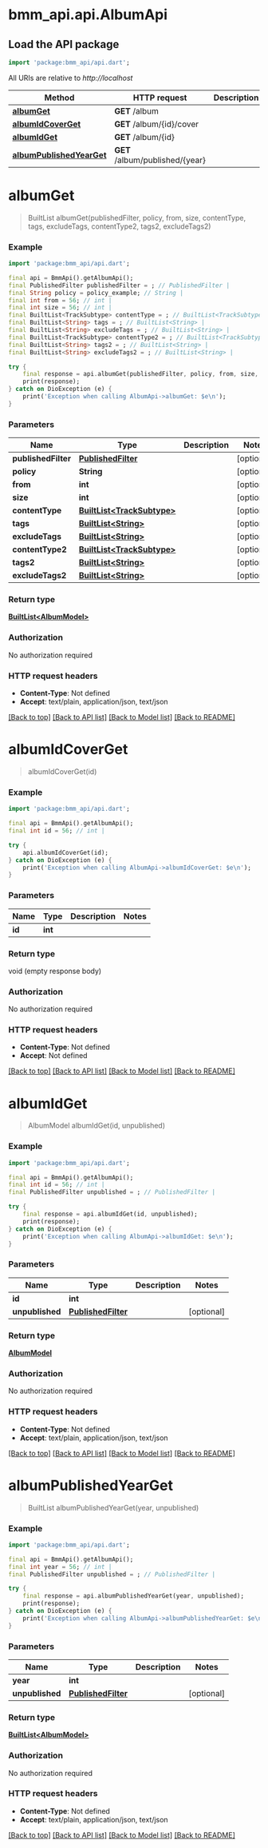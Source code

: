 # bmm_api.api.AlbumApi

## Load the API package
```dart
import 'package:bmm_api/api.dart';
```

All URIs are relative to *http://localhost*

Method | HTTP request | Description
------------- | ------------- | -------------
[**albumGet**](AlbumApi.md#albumget) | **GET** /album | 
[**albumIdCoverGet**](AlbumApi.md#albumidcoverget) | **GET** /album/{id}/cover | 
[**albumIdGet**](AlbumApi.md#albumidget) | **GET** /album/{id} | 
[**albumPublishedYearGet**](AlbumApi.md#albumpublishedyearget) | **GET** /album/published/{year} | 


# **albumGet**
> BuiltList<AlbumModel> albumGet(publishedFilter, policy, from, size, contentType, tags, excludeTags, contentType2, tags2, excludeTags2)



### Example
```dart
import 'package:bmm_api/api.dart';

final api = BmmApi().getAlbumApi();
final PublishedFilter publishedFilter = ; // PublishedFilter | 
final String policy = policy_example; // String | 
final int from = 56; // int | 
final int size = 56; // int | 
final BuiltList<TrackSubtype> contentType = ; // BuiltList<TrackSubtype> | 
final BuiltList<String> tags = ; // BuiltList<String> | 
final BuiltList<String> excludeTags = ; // BuiltList<String> | 
final BuiltList<TrackSubtype> contentType2 = ; // BuiltList<TrackSubtype> | 
final BuiltList<String> tags2 = ; // BuiltList<String> | 
final BuiltList<String> excludeTags2 = ; // BuiltList<String> | 

try {
    final response = api.albumGet(publishedFilter, policy, from, size, contentType, tags, excludeTags, contentType2, tags2, excludeTags2);
    print(response);
} catch on DioException (e) {
    print('Exception when calling AlbumApi->albumGet: $e\n');
}
```

### Parameters

Name | Type | Description  | Notes
------------- | ------------- | ------------- | -------------
 **publishedFilter** | [**PublishedFilter**](.md)|  | [optional] 
 **policy** | **String**|  | [optional] 
 **from** | **int**|  | [optional] 
 **size** | **int**|  | [optional] 
 **contentType** | [**BuiltList&lt;TrackSubtype&gt;**](TrackSubtype.md)|  | [optional] 
 **tags** | [**BuiltList&lt;String&gt;**](String.md)|  | [optional] 
 **excludeTags** | [**BuiltList&lt;String&gt;**](String.md)|  | [optional] 
 **contentType2** | [**BuiltList&lt;TrackSubtype&gt;**](TrackSubtype.md)|  | [optional] 
 **tags2** | [**BuiltList&lt;String&gt;**](String.md)|  | [optional] 
 **excludeTags2** | [**BuiltList&lt;String&gt;**](String.md)|  | [optional] 

### Return type

[**BuiltList&lt;AlbumModel&gt;**](AlbumModel.md)

### Authorization

No authorization required

### HTTP request headers

 - **Content-Type**: Not defined
 - **Accept**: text/plain, application/json, text/json

[[Back to top]](#) [[Back to API list]](../README.md#documentation-for-api-endpoints) [[Back to Model list]](../README.md#documentation-for-models) [[Back to README]](../README.md)

# **albumIdCoverGet**
> albumIdCoverGet(id)



### Example
```dart
import 'package:bmm_api/api.dart';

final api = BmmApi().getAlbumApi();
final int id = 56; // int | 

try {
    api.albumIdCoverGet(id);
} catch on DioException (e) {
    print('Exception when calling AlbumApi->albumIdCoverGet: $e\n');
}
```

### Parameters

Name | Type | Description  | Notes
------------- | ------------- | ------------- | -------------
 **id** | **int**|  | 

### Return type

void (empty response body)

### Authorization

No authorization required

### HTTP request headers

 - **Content-Type**: Not defined
 - **Accept**: Not defined

[[Back to top]](#) [[Back to API list]](../README.md#documentation-for-api-endpoints) [[Back to Model list]](../README.md#documentation-for-models) [[Back to README]](../README.md)

# **albumIdGet**
> AlbumModel albumIdGet(id, unpublished)



### Example
```dart
import 'package:bmm_api/api.dart';

final api = BmmApi().getAlbumApi();
final int id = 56; // int | 
final PublishedFilter unpublished = ; // PublishedFilter | 

try {
    final response = api.albumIdGet(id, unpublished);
    print(response);
} catch on DioException (e) {
    print('Exception when calling AlbumApi->albumIdGet: $e\n');
}
```

### Parameters

Name | Type | Description  | Notes
------------- | ------------- | ------------- | -------------
 **id** | **int**|  | 
 **unpublished** | [**PublishedFilter**](.md)|  | [optional] 

### Return type

[**AlbumModel**](AlbumModel.md)

### Authorization

No authorization required

### HTTP request headers

 - **Content-Type**: Not defined
 - **Accept**: text/plain, application/json, text/json

[[Back to top]](#) [[Back to API list]](../README.md#documentation-for-api-endpoints) [[Back to Model list]](../README.md#documentation-for-models) [[Back to README]](../README.md)

# **albumPublishedYearGet**
> BuiltList<AlbumModel> albumPublishedYearGet(year, unpublished)



### Example
```dart
import 'package:bmm_api/api.dart';

final api = BmmApi().getAlbumApi();
final int year = 56; // int | 
final PublishedFilter unpublished = ; // PublishedFilter | 

try {
    final response = api.albumPublishedYearGet(year, unpublished);
    print(response);
} catch on DioException (e) {
    print('Exception when calling AlbumApi->albumPublishedYearGet: $e\n');
}
```

### Parameters

Name | Type | Description  | Notes
------------- | ------------- | ------------- | -------------
 **year** | **int**|  | 
 **unpublished** | [**PublishedFilter**](.md)|  | [optional] 

### Return type

[**BuiltList&lt;AlbumModel&gt;**](AlbumModel.md)

### Authorization

No authorization required

### HTTP request headers

 - **Content-Type**: Not defined
 - **Accept**: text/plain, application/json, text/json

[[Back to top]](#) [[Back to API list]](../README.md#documentation-for-api-endpoints) [[Back to Model list]](../README.md#documentation-for-models) [[Back to README]](../README.md)

